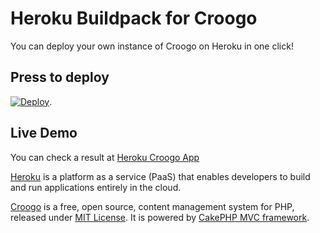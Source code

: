 # Heroku Buildpack for Croogo

You can deploy your own instance of Croogo on Heroku in one click!

## Press to deploy

[![Deploy](https://www.herokucdn.com/deploy/button.png)](https://heroku.com/deploy).

## Live Demo
You can check a result at [Heroku Croogo App](http://croogo.herokuapp.com/)

[Heroku](http://www.heroku.com) is a platform as a service (PaaS) that enables developers to build and run applications entirely in the cloud.

[Croogo](http://croogo.org) is a free, open source, content management system for PHP, released under [MIT License](http://github.com/croogo/croogo/blob/master/LICENSE.txt). It is powered by [CakePHP MVC framework](http://cakephp.org/).
